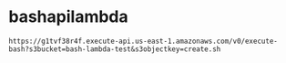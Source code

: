 # bashapilambda

```
https://g1tvf38r4f.execute-api.us-east-1.amazonaws.com/v0/execute-bash?s3bucket=bash-lambda-test&s3objectkey=create.sh
```
